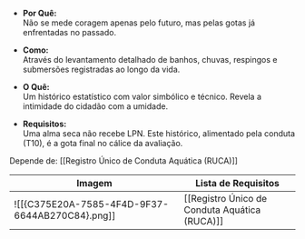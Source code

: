 - **Por Quê:**  
    Não se mede coragem apenas pelo futuro, mas pelas gotas já enfrentadas no passado.
    
- **Como:**  
    Através do levantamento detalhado de banhos, chuvas, respingos e submersões registradas ao longo da vida.
    
- **O Quê:**  
    Um histórico estatístico com valor simbólico e técnico. Revela a intimidade do cidadão com a umidade.
    
- **Requisitos:**  
    Uma alma seca não recebe LPN. Este histórico, alimentado pela conduta (T10), é a gota final no cálice da avaliação.

Depende de: [[Registro Único de Conduta Aquática (RUCA)]]


| Imagem                                          | Lista de Requisitos                            |
| ----------------------------------------------- | ---------------------------------------------- |
| ![[{C375E20A-7585-4F4D-9F37-6644AB270C84}.png]] |  [[Registro Único de Conduta Aquática (RUCA)]] |
